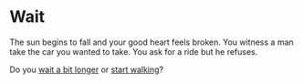 # Wait

The sun begins to fall and your good heart feels broken. You witness a man take the car you wanted to take. You ask for a ride but he refuses.

Do you [wait a bit longer](tired.md) or [start walking](will.md)?